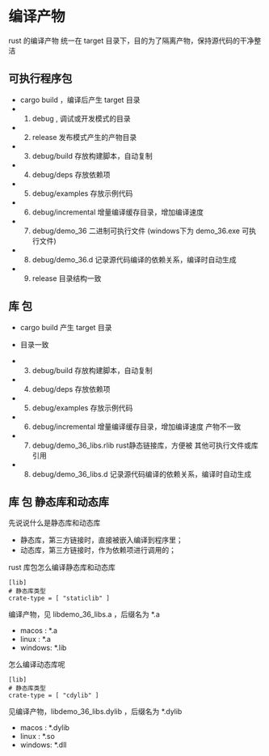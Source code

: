 
# 编译产物

rust 的编译产物 统一在 target 目录下，目的为了隔离产物，保持源代码的干净整洁

## 可执行程序包 

- cargo build ，编译后产生 target 目录
- 1. debug , 调试或开发模式的目录
- 2. release 发布模式产生的产物目录
- 3. debug/build 存放构建脚本，自动复制
- 4. debug/deps 存放依赖项
- 5. debug/examples 存放示例代码
- 6. debug/incremental 增量编译缓存目录，增加编译速度
- 7. debug/demo_36 二进制可执行文件
(windows下为 demo_36.exe 可执行文件)
- 8. debug/demo_36.d 记录源代码编译的依赖关系，编译时自动生成
- 9. release 目录结构一致

## 库 包

- cargo build 产生 target 目录
- 目录一致
- 3. debug/build 存放构建脚本，自动复制
- 4. debug/deps 存放依赖项
- 5. debug/examples 存放示例代码
- 6. debug/incremental 增量编译缓存目录，增加编译速度
产物不一致
- 7. debug/demo_36_libs.rlib rust静态链接库，方便被
其他可执行文件或库引用

- 8. debug/demo_36_libs.d 记录源代码编译的依赖关系，编译时自动生成

##  库 包 静态库和动态库

先说说什么是静态库和动态库

- 静态库，第三方链接时，直接被嵌入编译到程序里；
- 动态库，第三方链接时，作为依赖项进行调用的；

rust 库包怎么编译静态库和动态库 

```
[lib]
# 静态库类型
crate-type = [ "staticlib" ]
```
编译产物，见 libdemo_36_libs.a ，后缀名为 *.a 

- macos : *.a
- linux : *.a 
- windows: *.lib


怎么编译动态库呢

```
[lib]
# 静态库类型
crate-type = [ "cdylib" ]
```
见编译产物，libdemo_36_libs.dylib ，后缀名为 *.dylib

- macos : *.dylib
- linux : *.so
- windows: *.dll


